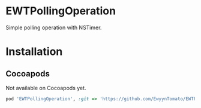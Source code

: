 # EWTPollingOperation

Simple polling operation with NSTimer.

# Installation

## Cocoapods

Not available on Cocoapods yet.

```ruby
pod 'EWTPollingOperation', :git => 'https://github.com/EwyynTomato/EWTPollingOperation.git', :tag => '0.1.0'
```
